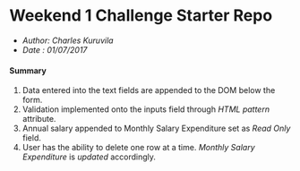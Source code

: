 # Weekend 1 Challenge Starter Repo

* *Author: Charles Kuruvila*
* *Date : 01/07/2017*

#### Summary
1. Data entered  into the text fields are appended to the DOM below the form.
2. Validation implemented onto the inputs field through *HTML pattern* attribute.
3. Annual salary appended to Monthly Salary Expenditure set as *Read Only* field.
4. User has the ability to delete one row at a time. *Monthly Salary Expenditure* is *updated* accordingly.
